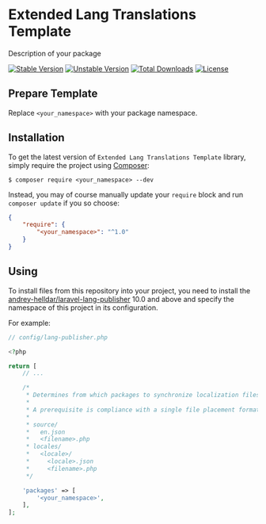 # Extended Lang Translations Template

Description of your package

[![Stable Version][badge_stable]][link_packagist]
[![Unstable Version][badge_unstable]][link_packagist]
[![Total Downloads][badge_downloads]][link_packagist]
[![License][badge_license]][link_license]

## Prepare Template

Replace `<your_namespace>` with your package namespace.


## Installation

To get the latest version of `Extended Lang Translations Template` library, simply require the project using [Composer](https://getcomposer.org):

```
$ composer require <your_namespace> --dev
```

Instead, you may of course manually update your `require` block and run `composer update` if you so choose:

```json
{
    "require": {
        "<your_namespace>": "^1.0"
    }
}
```

## Using

To install files from this repository into your project, you need to install the [andrey-helldar/laravel-lang-publisher](https://github.com/andrey-helldar/laravel-lang-publisher) 10.0 and above and specify the namespace of this project in its configuration.

For example:

```php
// config/lang-publisher.php

<?php

return [
    // ...

    /*
     * Determines from which packages to synchronize localization files.
     *
     * A prerequisite is compliance with a single file placement format:
     *
     * source/
     *   en.json
     *   <filename>.php
     * locales/
     *   <locale>/
     *     <locale>.json
     *     <filename>.php
     */

    'packages' => [
        '<your_namespace>',
    ],
];
```

[badge_stable]:     https://img.shields.io/github/v/release/<your_namespace>?label=stable&style=flat-square

[badge_unstable]:   https://img.shields.io/badge/unstable-dev--main-orange?style=flat-square

[badge_downloads]:  https://img.shields.io/packagist/dt/<your_namespace>.svg?style=flat-square

[badge_license]:    https://img.shields.io/packagist/l/<your_namespace>.svg?style=flat-square

[link_packagist]:   https://packagist.org/packages/<your_namespace>

[link_license]:     LICENSE
